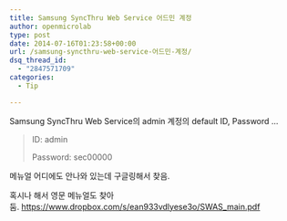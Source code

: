 ```yaml
---
title: Samsung SyncThru Web Service 어드민 계정
author: openmicrolab
type: post
date: 2014-07-16T01:23:58+00:00
url: /samsung-syncthru-web-service-어드민-계정/
dsq_thread_id:
  - "2847571709"
categories:
  - Tip

---
```

Samsung SyncThru Web Service의 admin 계정의 default ID, Password &#8230;

> ID: admin
> 
> Password: sec00000

메뉴얼 어디에도 안나와 있는데 구글링해서 찾음.

혹시나 해서 영문 메뉴얼도 찾아둠. <a href="https://www.dropbox.com/s/ean933vdlyese3o/SWAS_main.pdf" target="_blank">https://www.dropbox.com/s/ean933vdlyese3o/SWAS_main.pdf</a>